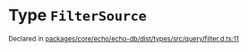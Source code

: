 # Type `FilterSource`
<sub>Declared in [packages/core/echo/echo-db/dist/types/src/query/filter.d.ts:11]()</sub>







